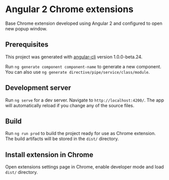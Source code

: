 # Angular 2 Chrome extensions

Base Chrome extension developed using Angular 2 and configured to open new popup window.

## Prerequisites

This project was generated with [angular-cli](https://github.com/angular/angular-cli) version 1.0.0-beta.24.

Run `ng generate component component-name` to generate a new component. You can also use `ng generate directive/pipe/service/class/module`.

## Development server
Run `ng serve` for a dev server. Navigate to `http://localhost:4200/`. The app will automatically reload if you change any of the source files.

## Build

Run `ng run prod` to build the project ready for use as Chrome extension. The build artifacts will be stored in the `dist/` directory.

## Install extension in Chrome

Open extensions settings page in Chrome, enable developer mode and load `dist/` directory.
